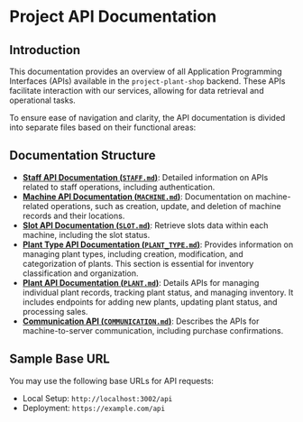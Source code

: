 # Project API Documentation

## Introduction

This documentation provides an overview of all Application Programming Interfaces (APIs) available in the `project-plant-shop` backend. These APIs facilitate interaction with our services, allowing for data retrieval and operational tasks.

To ensure ease of navigation and clarity, the API documentation is divided into separate files based on their functional areas:

## Documentation Structure

- **[Staff API Documentation (`STAFF.md`)](./apis/STAFF.md)**: Detailed information on APIs related to staff operations, including authentication.
- **[Machine API Documentation (`MACHINE.md`)](./apis/MACHINE.md)**: Documentation on machine-related operations, such as creation, update, and deletion of machine records and their locations.
- **[Slot API Documentation (`SLOT.md`)](./apis/SLOT.md)**: Retrieve slots data within each machine, including the slot status.
- **[Plant Type API Documentation (`PLANT_TYPE.md`)](./apis/PLANT_TYPE.md)**: Provides information on managing plant types, including creation, modification, and categorization of plants. This section is essential for inventory classification and organization.
- **[Plant API Documentation (`PLANT.md`)](./apis/PLANT.md)**: Details APIs for managing individual plant records, tracking plant status, and managing inventory. It includes endpoints for adding new plants, updating plant status, and processing sales.
- **[Communication API (`COMMUNICATION.md`)](./apis/COMMUNICATION.md)**: Describes the APIs for machine-to-server communication, including purchase confirmations.

## Sample Base URL

You may use the following base URLs for API requests:

- Local Setup: `http://localhost:3002/api`
- Deployment: `https://example.com/api`
